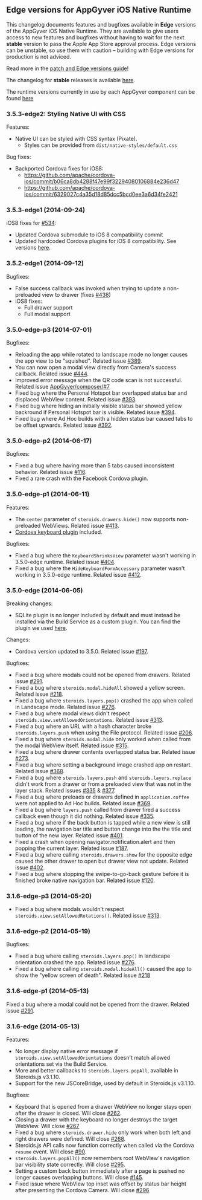 ## Edge versions for AppGyver iOS Native Runtime

This changelog documents features and bugfixes available in **Edge** versions of the AppGyver iOS Native Runtime. They are available to give users access to new features and bugfixes without having to wait for the next **stable** version to pass the Apple App Store approval process. Edge versions can be unstable, so use them with caution – building with Edge versions for production is not adviced.

Read more in the [patch and Edge versions guide](http://academy.appgyver.com/guides/86)!

The changelog for **stable** releases is available [here](https://github.com/AppGyver/scanner/blob/master/changelog-ios.md).

The runtime versions currently in use by each AppGyver component can be found [here](https://github.com/AppGyver/scanner/blob/master/runtime-versions.md)

### 3.5.3-edge2: Styling Native UI with CSS

Features:
- Native UI can be styled with CSS syntax (Pixate).
  - Styles can be provided from `dist/native-styles/default.css`

Bug fixes:
- Backported Cordova fixes for iOS8:
  - https://github.com/apache/cordova-ios/commit/b06ca8db4288f47e99f32294080106884e236d47
  - https://github.com/apache/cordova-ios/commit/6329027c4a35d18d85dcc5bcd0ee3a6d34fe2421

### 3.5.3-edge1 (2014-09-24)

iOS8 fixes for [#534](https://github.com/AppGyver/steroids/issues/534):
- Updated Cordova submodule to iOS 8 compatibility commit
- Updated hardcoded Cordova plugins for iOS 8 compatibility.
  See versions [here](https://academy.appgyver.com/categories/7-extending-with-plugins/contents/146-default-plugins).

### 3.5.2-edge1 (2014-09-12)

Bugfixes:
- False success callback was invoked when trying to update a non-preloaded view to drawer (fixes [#438](https://github.com/AppGyver/steroids/issues/438))
- iOS8 fixes:
  - Full drawer support
  - Full modal support

### 3.5.0-edge-p3 (2014-07-01)

Bugfixes:
- Reloading the app while rotated to landscape mode no longer causes the app view to be "squished". Related issue [#389](https://github.com/AppGyver/steroids/issues/389).
- You can now open a modal view directly from Camera's success callback. Related issue [#444](https://github.com/AppGyver/steroids/issues/444).
- Improved error message when the QR code scan is not successful. Related issue [AppGyver/composer/#7](https://github.com/AppGyver/composer/issues/7)
- Fixed bug where the Personal Hotspot bar overlapped status bar and displaced WebView content. Related issue [#393](https://github.com/AppGyver/steroids/issues/393).
- Fixed bug where hiding an initially visible status bar showed yellow backround if Personal Hotspot bar is visible. Related issue [#394](https://github.com/AppGyver/steroids/issues/394).
- Fixed bug where Ad Hoc builds with a hidden status bar caused tabs to be offset upwards. Related issue [#392](https://github.com/AppGyver/steroids/issues/392).

### 3.5.0-edge-p2 (2014-06-17)

Bugfixes:
- Fixed a bug where having more than 5 tabs caused inconsistent behavior. Related issue [#116](https://github.com/AppGyver/steroids/issues/116).
- Fixed a rare crash with the Facebook Cordova plugin.

### 3.5.0-edge-p1 (2014-06-11)

Features:
- The `center` parameter of `steroids.drawers.hide()` now supports non-preloaded WebViews. Related issue [#413](https://github.com/AppGyver/steroids/issues/413).
- [Cordova keyboard plugin](https://github.com/AppGyver/cordova-plugin-keyboard) included.

Bugfixes:
- Fixed a bug where the `KeyboardShrinksView` parameter wasn't working in 3.5.0-edge runtime. Related issue [#404](https://github.com/AppGyver/steroids/issues/404).
- Fixed a bug where the `HideKeyboardFormAccessory` parameter wasn't working in 3.5.0-edge runtime. Related issue [#412](https://github.com/AppGyver/steroids/issues/412).

### 3.5.0-edge (2014-06-05)

Breaking changes:
- SQLite plugin is no longer included by default and must instead be installed via the Build Service as a custom plugin. You can find the plugin we used [here](https://github.com/AppGyver/Cordova-SQLitePlugin).

Changes:
- Cordova version updated to 3.5.0. Related issue [#197](https://github.com/AppGyver/steroids/issues/197).

Bugfixes:
- Fixed a bug where modals could not be opened from drawers. Related issue [#291](https://github.com/AppGyver/steroids/issues/291).
- Fixed a bug where `steroids.modal.hideAll` showed a yellow screen. Related issue [#218](https://github.com/AppGyver/steroids/issues/218).
- Fixed a bug where `steroids.layers.pop()` crashed the app when called in Landscape mode. Related issue [#276](https://github.com/AppGyver/steroids/issues/276).
- Fixed a bug where modal views didn't respect `steroids.view.setAllowedOrientations`. Related issue [#313](https://github.com/AppGyver/steroids/issues/313).
- Fixed a bug where an URL with a hash character broke `steroids.layers.push` when using the File protocol. Related issue [#206](https://github.com/AppGyver/steroids/issues/206).
- Fixed a bug where `steroids.modal.hide` only worked when called from the modal WebView itself. Related issue [#315](https://github.com/AppGyver/steroids/issues/315).
- Fixed a bug where drawer contents overlapped status bar. Related issue [#273](https://github.com/AppGyver/steroids/issues/273).
- Fixed a bug where setting a background image crashed app on restart. Related issue [#368](https://github.com/AppGyver/steroids/issues/368).
- Fixed a bug where `steroids.layers.push` and `steroids.layers.replace` didn't work from a drawer or from a preloaded view that was not in the layer stack. Related issues [#335](https://github.com/AppGyver/steroids/issues/335) & [#377](https://github.com/AppGyver/steroids/issues/377).
- Fixed a bug where preloads or drawers defined in `application.coffee` were not applied to Ad Hoc builds. Related issue [#369](https://github.com/AppGyver/steroids/issues/369).
- Fixed a bug where `layers.push` called from drawer fired a success callback even though it did nothing. Related issue [#335](https://github.com/AppGyver/steroids/issues/335).
- Fixed a bug where if the back button is tapped while a new view is still loading, the navigation bar title and button change into the the title and button of the new layer. Related issue [#401](https://github.com/AppGyver/steroids/issues/401).
- Fixed a crash when opening navigator.notification.alert and then popping the current layer. Related issue [#187](https://github.com/AppGyver/steroids/issues/187).
- Fixed a bug where calling `steroids.drawers.show` for the opposite edge caused the other drawer to open but drawer view not update. Related issue [#402](https://github.com/AppGyver/steroids/issues/402).
- Fixed a bug where stopping the swipe-to-go-back gesture before it is finished broke native navigation bar. Related issue [#120](https://github.com/AppGyver/steroids/issues/120).

### 3.1.6-edge-p3 (2014-05-20)

- Fixed a bug where modals wouldn't respect `steroids.view.setAllowedRotations()`. Related issue [#313](https://github.com/AppGyver/steroids/issues/313).

### 3.1.6-edge-p2 (2014-05-19)

Bugfixes:
- Fixed a bug where calling `steroids.layers.pop()` in landscape orientation crashed the app. Related issue [#276](https://github.com/AppGyver/steroids/issues/276).
- Fixed a bug where calling `steroids.modal.hideAll()` caused the app to show the "yellow screen of death". Related issue [#218](https://github.com/AppGyver/steroids/issues/218)

### 3.1.6-edge-p1 (2014-05-13)

Fixed a bug where a modal could not be opened from the drawer. Related issue [#291](https://github.com/AppGyver/steroids/issues/291).

### 3.1.6-edge (2014-05-13)

Features:
  - No longer display native error message if `steroids.view.setAllowedOrientations` doesn't match allowed orientations set via the Build Service.
  - More and better callbacks to `steroids.layers.popAll`, available in Steroids.js v3.1.10.
  - Support for the new JSCoreBridge, used by default in Steroids.js v3.1.10.

Bugfixes:
  - Keyboard that is opened from a drawer WebView no longer stays open after the drawer is closed. Will close [#262](https://github.com/AppGyver/steroids/issues/262).
  - Closing a drawer with the keyboard no longer destroys the target WebView. Will close [#267](https://github.com/AppGyver/steroids/issues/267)
  - Fixed a bug where `steroids.drawer.hide` only work when both left and right drawers were defined. Will close [#268](https://github.com/AppGyver/steroids/issues/268).
  - Steroids.js API calls now function correctly when called via the Cordova `resume` event. Will close [#90](https://github.com/AppGyver/steroids/issues/90).
  - `steroids.layers.popAll()` now remembers root WebView's navigation bar visibility state correctly. Will close [#295](https://github.com/AppGyver/steroids/issues/295).
  - Setting a custom back button immediately after a page is pushed no longer causes overlapping buttons. Will close [#145](https://github.com/AppGyver/steroids/issues/145).
  - Fixed issue where WebView top inset was offset by status bar height after presenting the Cordova Camera. Will close [#296](https://github.com/AppGyver/steroids/issues/296)
